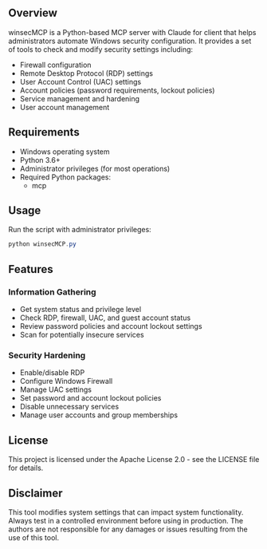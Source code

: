 ## Overview

winsecMCP is a Python-based MCP server with Claude for client that helps administrators automate Windows security configuration. It provides a set of tools to check and modify security settings including:

- Firewall configuration
- Remote Desktop Protocol (RDP) settings
- User Account Control (UAC) settings
- Account policies (password requirements, lockout policies)
- Service management and hardening
- User account management

## Requirements

- Windows operating system
- Python 3.6+
- Administrator privileges (for most operations)
- Required Python packages:
  - mcp

## Usage

Run the script with administrator privileges:

```powershell
python winsecMCP.py
```

## Features

### Information Gathering
- Get system status and privilege level
- Check RDP, firewall, UAC, and guest account status
- Review password policies and account lockout settings
- Scan for potentially insecure services

### Security Hardening
- Enable/disable RDP
- Configure Windows Firewall
- Manage UAC settings
- Set password and account lockout policies
- Disable unnecessary services
- Manage user accounts and group memberships

## License

This project is licensed under the Apache License 2.0 - see the LICENSE file for details.

## Disclaimer

This tool modifies system settings that can impact system functionality. Always test in a controlled environment before using in production. The authors are not responsible for any damages or issues resulting from the use of this tool. 
